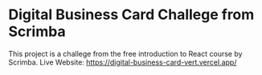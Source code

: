 # Digital Business Card Challege from Scrimba

This project is a challege from the free introduction to React course by Scrimba.
Live Website: https://digital-business-card-vert.vercel.app/
